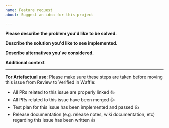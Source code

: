 ```yaml
---
name: Feature request
about: Suggest an idea for this project

---
```


**Please describe the problem you'd like to be solved.**


**Describe the solution you'd like to see implemented.**


**Describe alternatives you've considered.**


**Additional context**


---
**For Artefactual use:**
Please make sure these steps are taken before moving this issue from Review to Verified in Waffle:

- All PRs related to this issue are properly linked 👍
- All PRs related to this issue have been merged 👍
- Test plan for this issue has been implemented and passed 👍
- Release documentation (e.g. release notes, wiki documentation, etc) regarding this issue has been written 👍
